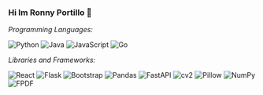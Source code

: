 ### Hi Im Ronny Portillo 👋

*Programming Languages:*

![Python](https://img.shields.io/badge/Python-3776AB?style=for-the-badge&logo=python&logoColor=white) ![Java](https://img.shields.io/badge/Java-007396?style=for-the-badge&logo=java&logoColor=white) ![JavaScript](https://img.shields.io/badge/JavaScript-F7DF1E?style=for-the-badge&logo=javascript&logoColor=black) ![Go](https://img.shields.io/badge/Go-00ADD8?style=for-the-badge&logo=go&logoColor=white)

*Libraries and Frameworks:*

![React](https://img.shields.io/badge/React-61DAFB?style=for-the-badge&logo=react&logoColor=white) ![Flask](https://img.shields.io/badge/Flask-000000?style=for-the-badge&logo=flask&logoColor=white) ![Bootstrap](https://img.shields.io/badge/Bootstrap-563D7C?style=for-the-badge&logo=bootstrap&logoColor=white)
![Pandas](https://img.shields.io/badge/Pandas-150458?style=for-the-badge&logo=pandas&logoColor=white)
![FastAPI](https://img.shields.io/badge/FastAPI-009688?style=for-the-badge&logo=fastapi&logoColor=white)
![cv2](https://img.shields.io/badge/OpenCV-5C3EE8?style=for-the-badge&logo=opencv&logoColor=white)
![Pillow](https://img.shields.io/badge/Pillow-3498DB?style=for-the-badge&logo=Pillow&logoColor=white)
![NumPy](https://img.shields.io/badge/NumPy-013243?style=for-the-badge&logo=numpy&logoColor=white)
![FPDF](https://img.shields.io/badge/FPDF-FF4136?style=for-the-badge&logoColor=white)
